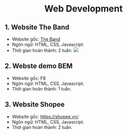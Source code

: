 <h1 align="center"><b>Web Development</b></h>

## 1. Website The Band
  - Website gốc: [The Band](https://www.w3schools.com/w3css/tryw3css_templates_band.htm)
  - Ngôn ngữ: HTML, CSS, Javascript.
  - Thời gian hoàn thành: 2 tuần.
  <img src='https://github.com/trong-khanh-1109/Web-Development/blob/ad6e87c9406cd34ed200cc3a5b68933175171c7f/Image/TheBand.png'></img>
## 2. Webste demo BEM
  - Website gốc: F8
  - Ngôn ngữ: HTML, CSS, Javascript.
  - Thời gian hoàn thành: 1 tuần.
## 3. Website Shopee
  - Website gốc: https://shopee.vn/
  - Ngôn ngữ: HTML, CSS, Javascript.
  - Thời gian hoàn thành: 2 tuần.
